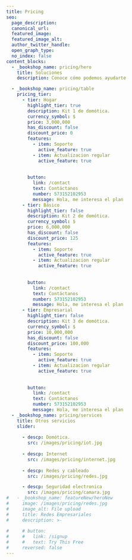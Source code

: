 ```yaml
---
title: Pricing
seo:
  page_description:
  canonical_url:
  featured_image:
  featured_image_alt:
  author_twitter_handle:
  open_graph_type:
  no_index: false
content_blocks:
  - _bookshop_name: pricing/hero
    title: Soluciones 
    description: Conoce cómo podemos ayudarte

  - _bookshop_name: pricing/table
    pricing_tier:
      - tier: Hogar 
        highlight_tier: true
        description: Kit 1 de domótica.
        currency_symbol: $
        price: 3,000,000
        has_discount: false
        discount_price: 0
        features:
          - item: Soporte
            active_feature: true
          - item: Actualizacion regular
            active_feature: true
     
          
        button:
          link: /contact
          text: Contáctanos
          number: 573152102953
          message: Hola, me interesa el plan 
      - tier: Básico 
        highlight_tier: false
        description: Kit 2 de domótica.
        currency_symbol: $
        price: 6,000,000
        has_discount: false
        discount_price: 125
        features:
          - item: Soporte
            active_feature: true
          - item: Actualizacion regular
            active_feature: true
    
          
        button:
          link: /contact
          text: Contáctanos
          number: 573152102953
          message: Hola, me interesa el plan 
      - tier: Empresarial 
        highlight_tier: false
        description: Kit 3 de domótica.
        currency_symbol: $
        price: 10,000,000
        has_discount: false
        discount_price: 100,000
        features:
          - item: Soporte
            active_feature: true
          - item: Actualizacion regular
            active_feature: true
        
          
        button:
          link: /contact
          text: Contáctanos
          number: 573152102953
          message: Hola, me interesa el plan 
  - _bookshop_name: pricing/services
    title: Otros servicios   
    slider:
  
      - descp: Domótica.
        src: /images/pricing/iot.jpg  
    
      - descp: Internet
        src: /images/pricing/internet.jpg
    
      - descp: Redes y cableado
        src: /images/pricing/redes.jpg

      - descp: Seguridad electronica
        src: /images/pricing/camara.jpg
#   - _bookshop_name: featureNew/heroNew
#     image: /images/pricing/redes.jpg
#     image_alt: File upload
#     title: Redes Empresariales
#     description: >-
      
#     # button:
#     #   link: /signup
#     #   text: Try This Free
#     reversed: false
---
```

